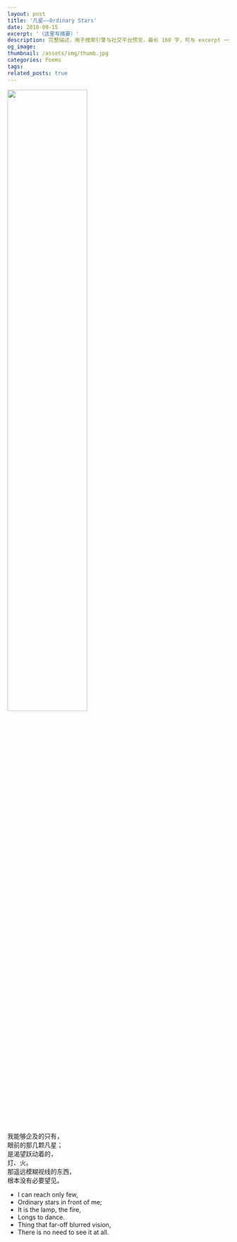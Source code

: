 ```yaml
---
layout: post
title: '凡星——Ordinary Stars'
date: 2010-09-15
excerpt: '（这里写摘要）'
description: 完整描述，用于搜索引擎与社交平台预览，最长 160 字，可与 excerpt 一致
og_image: 
thumbnail: /assets/img/thumb.jpg
categories: Poems
tags: 
related_posts: true
---
```


<img src="{{ '/assets/img/blog/xxxxxxxx' | relative_url }}" style="width:60%;">

我能够企及的只有，  
眼前的那几颗凡星；  
是渴望跃动着的，  
灯、火。  
那遥远模糊视线的东西，  
根本没有必要望见。

- I can reach only few,
- Ordinary stars in front of me;
- It is the lamp, the fire,
- Longs to dance.
- Thing that far-off blurred vision,
- There is no need to see it at all.